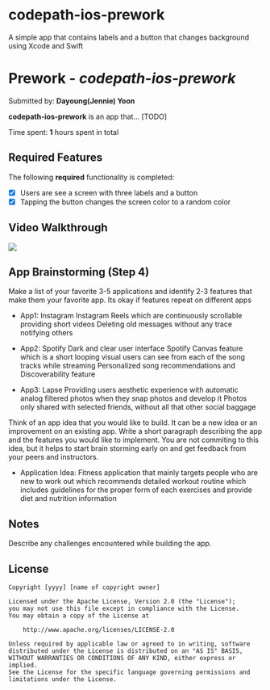 # codepath-ios-prework
A simple app that contains labels and a button that changes background using Xcode and Swift

# Prework - *codepath-ios-prework*

Submitted by: **Dayoung(Jennie) Yoon**

**codepath-ios-prework** is an app that... [TODO] 

Time spent: **1** hours spent in total

## Required Features

The following **required** functionality is completed:

- [x] Users are see a screen with three labels and a button
- [x] Tapping the button changes the screen color to a random color
 
## Video Walkthrough

<div>
    <a href="https://www.loom.com/share/9fa3d6fe24ad428693350b64a74584e8">
    </a>
    <a href="https://www.loom.com/share/9fa3d6fe24ad428693350b64a74584e8">
      <img style="max-width:300px;" src="https://cdn.loom.com/sessions/thumbnails/9fa3d6fe24ad428693350b64a74584e8-with-play.gif">
    </a>
  </div>

## App Brainstorming (Step 4)

Make a list of your favorite 3-5 applications and identify 2-3 features that make them your favorite app. Its okay if features repeat on different apps
- App1: Instagram
  Instagram Reels which are continuously scrollable providing short videos
  Deleting old messages without any trace notifying others
  
- App2: Spotify
  Dark and clear user interface
  Spotify Canvas feature which is a short looping visual users can see from each of the song tracks while streaming
  Personalized song recommendations and Discoverability feature
  
- App3: Lapse
  Providing users aesthetic experience with automatic analog filtered photos when they snap photos and develop it
  Photos only shared with selected friends, without all that other social baggage
  
  
Think of an app idea that you would like to build. It can be a new idea or an improvement on an existing app. Write a short paragraph describing the app and the features you would like to implement. You are not commiting to this idea, but it helps to start brain storming early on and get feedback from your peers and instructors.

- Application Idea: Fitness application that mainly targets people who are new to work out which recommends detailed workout routine which includes guidelines for the proper form of each exercises and provide diet and nutrition information

## Notes

Describe any challenges encountered while building the app.

## License

    Copyright [yyyy] [name of copyright owner]

    Licensed under the Apache License, Version 2.0 (the "License");
    you may not use this file except in compliance with the License.
    You may obtain a copy of the License at

        http://www.apache.org/licenses/LICENSE-2.0

    Unless required by applicable law or agreed to in writing, software
    distributed under the License is distributed on an "AS IS" BASIS,
    WITHOUT WARRANTIES OR CONDITIONS OF ANY KIND, either express or implied.
    See the License for the specific language governing permissions and
    limitations under the License.
